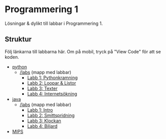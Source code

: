 # Programmering 1

Lösningar & dylikt till labbar i Programmering 1.

## Struktur

Följ länkarna till labbarna här. Om på mobil, tryck på "View Code" för att se koden.

- [python](https://github.com/davidwolters/prog_01/tree/python)
  - [/labs](https://github.com/davidwolters/prog_01/tree/python/labs) (mapp med labbar)
    - [Labb 1: Pythonkramning](https://github.com/davidwolters/prog_01/tree/python/labs/01)
    - [Labb 2: Loopar & Listor](https://github.com/davidwolters/prog_01/tree/python/labs/02)
    - [Labb 3: Texter](https://github.com/davidwolters/prog_01/tree/python/labs/03)
    - [Labb 4: Internetsökning](https://github.com/davidwolters/prog_01/tree/python/labs/04)
- [java](https://github.com/davidwollters/prog_01/tree/java)
  - [/labs](https://github.com/davidwolters/prog_01/tree/java/labs) (mapp med labbar)
    - [Labb 1: Intro](https://github.com/davidwolters/prog_01/tree/java/labs/lab01)
    - [Labb 2: Smittspridning](https://github.com/davidwolters/prog_01/tree/java/labs/lab02)
    - [Labb 3: Klockan](https://github.com/davidwolters/prog_01/tree/java/labs/lab03)
    - [Labb 4: Biljard](https://github.com/davidwolters/prog_01/tree/java/labs/lab04)
- [MIPS](https://github.com/davidwolters/prog_01/tree/mips)
